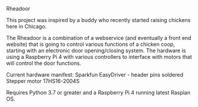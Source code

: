 Rheadoor

This project was inspired by a buddy who recently started raising chickens here in Chicago.

The Rheadoor is a combination of a webservice (and eventually a front end website) that is going
to control various functions of a chicken coop, starting with an electronic door opening/closing
system. The hardware is using a Raspberry Pi 4 with various controllers to interface with motors
that will control the door functions.

Current hardware manifest:
Sparkfun EasyDriver - header pins soldered
Stepper motor 17HS16-2004S

Requires Python 3.7 or greater and a Raspberry Pi 4 running latest Raspian OS.
